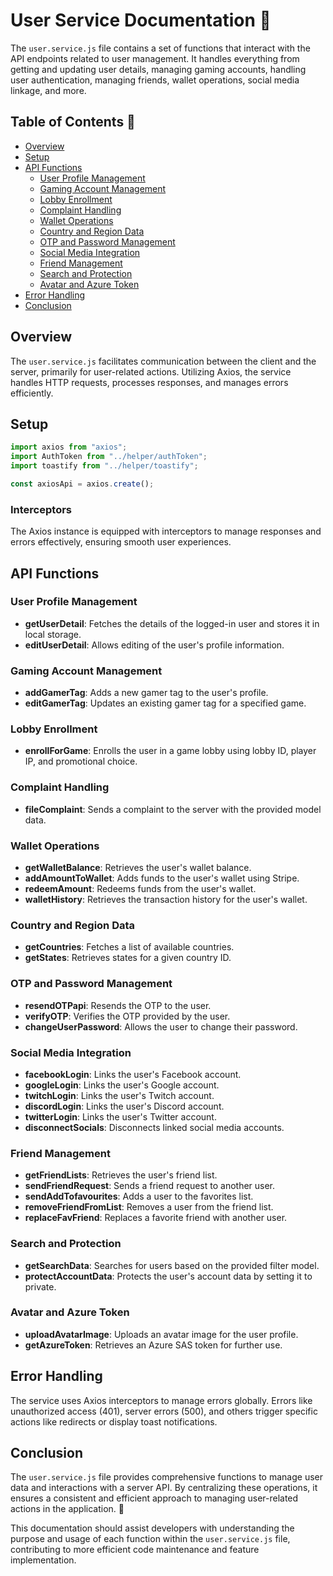 # User Service Documentation 📄

The `user.service.js` file contains a set of functions that interact with the API endpoints related to user management. It handles everything from getting and updating user details, managing gaming accounts, handling user authentication, managing friends, wallet operations, social media linkage, and more.

## Table of Contents 📑

- [Overview](#overview)
- [Setup](#setup)
- [API Functions](#api-functions)
  - [User Profile Management](#user-profile-management)
  - [Gaming Account Management](#gaming-account-management)
  - [Lobby Enrollment](#lobby-enrollment)
  - [Complaint Handling](#complaint-handling)
  - [Wallet Operations](#wallet-operations)
  - [Country and Region Data](#country-and-region-data)
  - [OTP and Password Management](#otp-and-password-management)
  - [Social Media Integration](#social-media-integration)
  - [Friend Management](#friend-management)
  - [Search and Protection](#search-and-protection)
  - [Avatar and Azure Token](#avatar-and-azure-token)
- [Error Handling](#error-handling)
- [Conclusion](#conclusion)

## Overview

The `user.service.js` facilitates communication between the client and the server, primarily for user-related actions. Utilizing Axios, the service handles HTTP requests, processes responses, and manages errors efficiently. 

## Setup

```javascript
import axios from "axios";
import AuthToken from "../helper/authToken";
import toastify from "../helper/toastify";

const axiosApi = axios.create();
```

### Interceptors

The Axios instance is equipped with interceptors to manage responses and errors effectively, ensuring smooth user experiences.

## API Functions

### User Profile Management

- **getUserDetail**: Fetches the details of the logged-in user and stores it in local storage.
- **editUserDetail**: Allows editing of the user's profile information.

### Gaming Account Management

- **addGamerTag**: Adds a new gamer tag to the user's profile.
- **editGamerTag**: Updates an existing gamer tag for a specified game.

### Lobby Enrollment

- **enrollForGame**: Enrolls the user in a game lobby using lobby ID, player IP, and promotional choice.

### Complaint Handling

- **fileComplaint**: Sends a complaint to the server with the provided model data.

### Wallet Operations

- **getWalletBalance**: Retrieves the user's wallet balance.
- **addAmountToWallet**: Adds funds to the user's wallet using Stripe.
- **redeemAmount**: Redeems funds from the user's wallet.
- **walletHistory**: Retrieves the transaction history for the user's wallet.

### Country and Region Data

- **getCountries**: Fetches a list of available countries.
- **getStates**: Retrieves states for a given country ID.

### OTP and Password Management

- **resendOTPapi**: Resends the OTP to the user.
- **verifyOTP**: Verifies the OTP provided by the user.
- **changeUserPassword**: Allows the user to change their password.

### Social Media Integration

- **facebookLogin**: Links the user's Facebook account.
- **googleLogin**: Links the user's Google account.
- **twitchLogin**: Links the user's Twitch account.
- **discordLogin**: Links the user's Discord account.
- **twitterLogin**: Links the user's Twitter account.
- **disconnectSocials**: Disconnects linked social media accounts.

### Friend Management

- **getFriendLists**: Retrieves the user's friend list.
- **sendFriendRequest**: Sends a friend request to another user.
- **sendAddTofavourites**: Adds a user to the favorites list.
- **removeFriendFromList**: Removes a user from the friend list.
- **replaceFavFriend**: Replaces a favorite friend with another user.

### Search and Protection

- **getSearchData**: Searches for users based on the provided filter model.
- **protectAccountData**: Protects the user's account data by setting it to private.

### Avatar and Azure Token

- **uploadAvatarImage**: Uploads an avatar image for the user profile.
- **getAzureToken**: Retrieves an Azure SAS token for further use.

## Error Handling

The service uses Axios interceptors to manage errors globally. Errors like unauthorized access (401), server errors (500), and others trigger specific actions like redirects or display toast notifications.

## Conclusion

The `user.service.js` file provides comprehensive functions to manage user data and interactions with a server API. By centralizing these operations, it ensures a consistent and efficient approach to managing user-related actions in the application. 🚀

This documentation should assist developers with understanding the purpose and usage of each function within the `user.service.js` file, contributing to more efficient code maintenance and feature implementation.